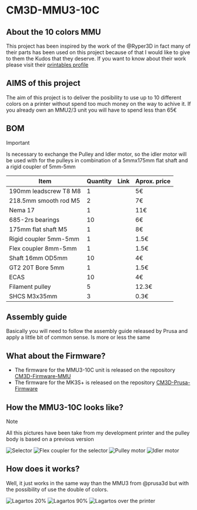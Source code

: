# CM3D-MMU3-10C
## About the 10 colors MMU
This project has been inspired by the work of the @Ryper3D in fact many of their parts has been used on this project because of that I would like to give to them the Kudos that they deserve. If you want to know about their work please visit their [printables profile](https://www.printables.com/es/@Ryper3D_131886)

## AIMS of this project

The aim of this project is to deliver the posibility to use up to 10 different colors on a printer without spend too much money on the way to achive it. If you already own an MMU2/3 unit you will have to spend less than 65€
## BOM

> [!IMPORTANT]
> Is necessary to exchange the Pulley and Idler motor, so the idler motor will be used with for the pulleys in combination of a 5mmx175mm flat shaft and a rigid coupler of 5mm-5mm 

| Item                  | Quantity |    Link    | Aprox. price |
|-----------------------|----------|------------|--------------|
| 190mm leadscrew T8 M8 |        1 |            |           5€ |
| 218.5mm smooth rod M5 |        2 |            |           7€ |
| Nema 17               |        1 |            |          11€ |
| 685-2rs bearings      |       10 |            |           6€ |
| 175mm flat shaft M5   |        1 |            |           8€ |
| Rigid coupler 5mm-5mm |        1 |            |         1.5€ |
| Flex coupler 8mm-5mm  |        1 |            |         1.5€ |
| Shaft 16mm OD5mm      |       10 |            |           4€ |
| GT2 20T Bore 5mm      |        1 |            |         1.5€ |
| ECAS                  |       10 |            |           4€ |
| Filament pulley       |        5 |            |        12.3€ |
| SHCS M3x35mm          |        3 |            |         0.3€ |

## Assembly guide
Basically you will need to follow the assembly guide released by Prusa and apply a little bit of common sense. Is more or less the same 

## What about the Firmware?
* The firmware for the MMU3-10C unit is released on the repository [CM3D-Firmware-MMU](https://github.com/ComunidadMaker3D/CM3D-Firmware-MMU)
* The firmware for the MK3S+ is released on the repository [CM3D-Prusa-Firmware](https://github.com/ComunidadMaker3D/CM3D-Prusa-Firmware)
## How the MMU3-10C looks like?
> [!NOTE]
> All this pictures have been take from my development printer and the pulley body is based on a previous version


![Selector](Images/selector.jpg "Selector front view")
![Flex coupler for the selector](Images/selector-flex-coupler.jpg "Flex couper for selector leadscrew")
![Pulley motor](Images/pulley-motor.jpg "Pulley motor")
![Idler motor](Images/idler-motor.jpg "Idler motor")

## How does it works?
Well, it just works in the same way than the MMU3 from @prusa3d but with the possibility of use the double of colors.

![Lagartos 20%](Images/lagartos-20percent.jpg "Lagartos 20%")
![Lagartos 90%](Images/lagartos_90percent.jpg "Lagartos 90%")
![Lagartos over the printer](Images/lagartos.jpg "Lagartos over the printrer")